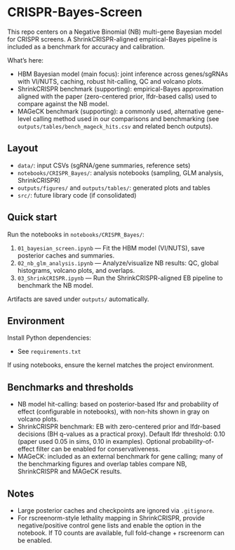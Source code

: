 # CRISPR-Bayes-Screen

This repo centers on a Negative Binomial (NB) multi-gene Bayesian model for CRISPR screens. A ShrinkCRISPR-aligned empirical-Bayes pipeline is included as a benchmark for accuracy and calibration.

What’s here:
- HBM Bayesian model (main focus): joint inference across genes/sgRNAs with VI/NUTS, caching, robust hit-calling, QC and volcano plots.
- ShrinkCRISPR benchmark (supporting): empirical-Bayes approximation aligned with the paper (zero-centered prior, lfdr-based calls) used to compare against the NB model.
 - MAGeCK benchmark (supporting): a commonly used, alternative gene-level calling method used in our comparisons and benchmarking (see `outputs/tables/bench_mageck_hits.csv` and related bench outputs).

## Layout
- `data/`: input CSVs (sgRNA/gene summaries, reference sets)
- `notebooks/CRISPR_Bayes/`: analysis notebooks (sampling, GLM analysis, ShrinkCRISPR)
- `outputs/figures/` and `outputs/tables/`: generated plots and tables
- `src/`: future library code (if consolidated)

## Quick start
Run the notebooks in `notebooks/CRISPR_Bayes/`:

1) `01_bayesian_screen.ipynb` — Fit the HBM model (VI/NUTS), save posterior caches and summaries.
2) `02_nb_glm_analysis.ipynb` — Analyze/visualize NB results: QC, global histograms, volcano plots, and overlaps.
3) `03_ShrinkCRISPR.ipynb` — Run the ShrinkCRISPR-aligned EB pipeline to benchmark the NB model.

Artifacts are saved under `outputs/` automatically.

## Environment
Install Python dependencies:

- See `requirements.txt`

If using notebooks, ensure the kernel matches the project environment.

## Benchmarks and thresholds
- NB model hit-calling: based on posterior-based lfsr and probability of effect (configurable in notebooks), with non-hits shown in gray on volcano plots.
- ShrinkCRISPR benchmark: EB with zero-centered prior and lfdr-based decisions (BH q-values as a practical proxy). Default lfdr threshold: 0.10 (paper used 0.05 in sims, 0.10 in examples). Optional probability-of-effect filter can be enabled for conservativeness.
 - MAGeCK: included as an external benchmark for gene calling; many of the benchmarking figures and overlap tables compare NB, ShrinkCRISPR and MAGeCK results.

## Notes
- Large posterior caches and checkpoints are ignored via `.gitignore`.
- For rscreenorm-style lethality mapping in ShrinkCRISPR, provide negative/positive control gene lists and enable the option in the notebook. If T0 counts are available, full fold-change + rscreenorm can be enabled.